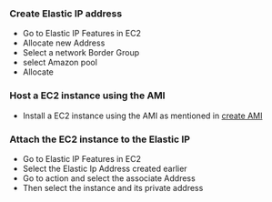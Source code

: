 ### Create Elastic IP address

* Go to Elastic IP Features in EC2 
* Allocate new Address
* Select a network Border Group
* select Amazon pool
* Allocate

### Host a EC2 instance using the AMI 
* Install a EC2 instance using the AMI as mentioned in [create AMI](https://github.com/konman01/AWS/tree/master/EC2/create-ami)

### Attach the EC2 instance to the Elastic IP
* Go to Elastic IP Features in EC2 
* Select the Elastic Ip Address created earlier
* Go to action and select the associate Address
* Then select the instance and its private address
